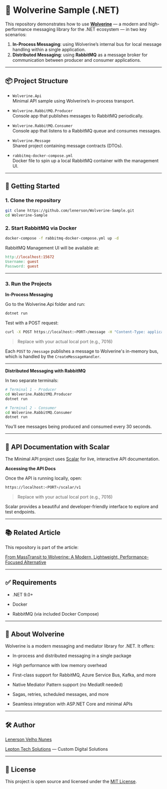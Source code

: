 # 🐺 Wolverine Sample (.NET)

This repository demonstrates how to use **[Wolverine](https://wolverinefx.net/)** — a modern and high-performance messaging library for the .NET ecosystem — in two key scenarios:

1. **In-Process Messaging**: using Wolverine’s internal bus for local message handling within a single application.
2. **Distributed Messaging**: using **RabbitMQ** as a message broker for communication between producer and consumer applications.

---

## 📦 Project Structure

- `Wolverine.Api`  
  Minimal API sample using Wolverine’s in-process transport.

- `Wolverine.RabbitMQ.Producer`  
  Console app that publishes messages to RabbitMQ periodically.

- `Wolverine.RabbitMQ.Consumer`  
  Console app that listens to a RabbitMQ queue and consumes messages.

- `Wolverine.Message`  
  Shared project containing message contracts (DTOs).

- `rabbitmq-docker-compose.yml`  
  Docker file to spin up a local RabbitMQ container with the management UI.

---

## 🚀 Getting Started

### 1. Clone the repository

```bash
git clone https://github.com/lenerson/Wolverine-Sample.git
cd Wolverine-Sample
```

### 2. Start RabbitMQ via Docker

```bash
docker-compose -f rabbitmq-docker-compose.yml up -d
```

RabbitMQ Management UI will be available at:

```makefile
http://localhost:15672
Username: guest
Password: guest
```

---

### 3. Run the Projects

**In-Process Messaging**

Go to the Wolverine.Api folder and run:

```bash
dotnet run
```

Test with a POST request:

```bash
curl -X POST https://localhost:<PORT>/message -H "Content-Type: application/json" -d "{\"id\":\"<GUID>\",\"content\":\"Hello Wolverine!\"}"
```

> Replace <PORT> with your actual local port (e.g., 7016)

Each `POST` to `/message` publishes a message to Wolverine's in-memory bus, which is handled by the `CreateMessageHandler`.

---

**Distributed Messaging with RabbitMQ**

In two separate terminals:

```bash
# Terminal 1 - Producer
cd Wolverine.RabbitMQ.Producer
dotnet run

```

```bash
# Terminal 2 - Consumer
cd Wolverine.RabbitMQ.Consumer
dotnet run
```

You’ll see messages being produced and consumed every 30 seconds.

---

## 📘 API Documentation with Scalar

The Minimal API project uses [Scalar](https://scalar.com/) for live, interactive API documentation.

**Accessing the API Docs**

Once the API is running locally, open:

```bash
https://localhost:<PORT>/scalar/v1
```

> Replace <PORT> with your actual local port (e.g., 7016)

Scalar provides a beautiful and developer-friendly interface to explore and test endpoints.

---

## 📚 Related Article

This repository is part of the article:

[From MassTransit to Wolverine: A Modern, Lightweight, Performance-Focused Alternative]()

---

## ✅ Requirements

- .NET 9.0+

- Docker

- RabbitMQ (via included Docker Compose)

---

## 🧠 About Wolverine

Wolverine is a modern messaging and mediator library for .NET. It offers:

- In-process and distributed messaging in a single package

- High performance with low memory overhead

- First-class support for RabbitMQ, Azure Service Bus, Kafka, and more

- Native Mediator Pattern support (no MediatR needed)

- Sagas, retries, scheduled messages, and more

- Seamless integration with ASP.NET Core and minimal APIs

---

## 🛠 Author

[Lenerson Velho Nunes](https://github.com/lenerson)

[Lepton Tech Solutions](https://lepton.tech) — Custom Digital Solutions

---

## 📄 License

This project is open source and licensed under the [MIT License](https://opensource.org/license/mit).